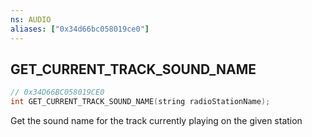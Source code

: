```yaml
---
ns: AUDIO
aliases: ["0x34d66bc058019ce0"]
---
```

## GET_CURRENT_TRACK_SOUND_NAME

```c
// 0x34D66BC058019CE0
int GET_CURRENT_TRACK_SOUND_NAME(string radioStationName);
```

Get the sound name for the track currently playing on the given station

